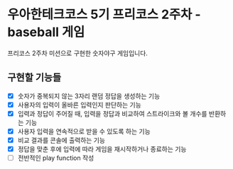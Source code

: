 # 우아한테크코스 5기 프리코스 2주차 - baseball 게임  
프리코스 2주차 미션으로 구현한 숫자야구 게임입니다.  
  
## 구현할 기능들  
- [x] 숫자가 중복되지 않는 3자리 랜덤 정답을 생성하는 기능  
- [x] 사용자의 입력이 올바른 입력인지 판단하는 기능  
- [x] 입력과 정답이 주어질 때, 입력을 정답과 비교하여 스트라이크와 볼 개수를 반환하는 기능  
- [x] 사용자 입력을 연속적으로 받을 수 있도록 하는 기능  
- [x] 비교 결과를 콘솔에 출력하는 기능  
- [x] 정답을 맞춘 후에 입력에 따라 게임을 재시작하거나 종료하는 기능  
- [ ] 전반적인 play function 작성  